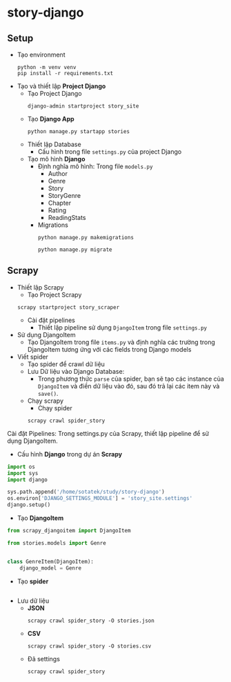 # story-django

## Setup

* Tạo environment
    ```shell
    python -m venv venv 
    pip install -r requirements.txt 
    ```
* Tạo và thiết lập **Project Django**
    * Tạo Project Django
      ```shell 
      django-admin startproject story_site
      ```
    * Tạo **Django App**
      ```shell
      python manage.py startapp stories
      ```
    * Thiết lập Database
        * Cấu hình trong file `settings.py` của project Django
    * Tạo mô hình **Django**
        * Định nghĩa mô hình: Trong file `models.py`
            * Author
            * Genre
            * Story
            * StoryGenre
            * Chapter
            * Rating
            * ReadingStats
        * Migrations
          ```shell
          python manage.py makemigrations
          ```
          ```shell
          python manage.py migrate
          ```

## Scrapy

* Thiết lập Scrapy
    * Tạo Project Scrapy
  ```shell
  scrapy startproject story_scraper
  ```
    * Cài đặt pipelines
        * Thiết lập pipeline sử dụng `DjangoItem` trong file `settings.py`
* Sử dụng DjangoItem
    * Tạo DjangoItem trong file `items.py` và định nghĩa các trường trong DjangoItem tương ứng với các fields trong
      Django models
* Viết spider
    * Tạo spider để crawl dữ liệu
    * Lưu Dữ liệu vào Django Database:
        * Trong phương thức `parse` của spider, bạn sẽ tạo các instance của `DjangoItem` và điền dữ liệu vào đó, sau đó
          trả lại các item này và `save()`.
    * Chạy scrapy
        * Chạy spider
      ```shell
      scrapy crawl spider_story
      ```

Cài đặt Pipelines: Trong settings.py của Scrapy, thiết lập pipeline để sử dụng DjangoItem.

* Cấu hình **Django** trong dự án **Scrapy**

```python
import os
import sys
import django

sys.path.append('/home/sotatek/study/story-django')
os.environ['DJANGO_SETTINGS_MODULE'] = 'story_site.settings'
django.setup()
```

* Tạo **DjangoItem**

```python
from scrapy_djangoitem import DjangoItem

from stories.models import Genre


class GenreItem(DjangoItem):
    django_model = Genre
```

* Tạo **spider**

```python

```

* Lưu dữ liệu
    * **JSON**
      ```shell
      scrapy crawl spider_story -O stories.json
      ```
    * **CSV**
      ```shell
      scrapy crawl spider_story -O stories.csv
      ```
    * Đã settings
      ```shell
      scrapy crawl spider_story
      ```
    